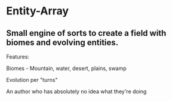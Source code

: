 Entity-Array
============

Small engine of sorts to create a field with biomes and evolving entities.
----------------
Features:

Biomes - Mountain, water, desert, plains, swamp

Evolution per "turns"

An author who has absolutely no idea what they're doing
